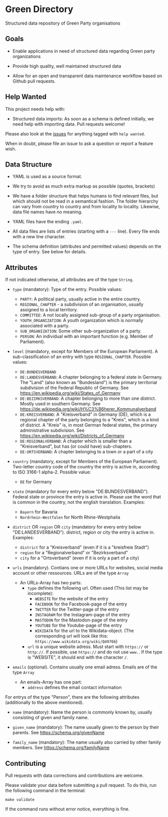 # Green Directory

Structured data repository of Green Party organisations

## Goals

- Enable applications in need of structured data regarding
  Green party organizations

- Provide high quality, well maintained structured data

- Allow for an open and transparent data maintenance workflow
  based on Github pull requests.

## Help Wanted

This project needs help with:

- Structured data imports: As soon as a schema is defined initially,
  we need help with importing data. Pull requests welcome!

Please also look at the [issues](https://github.com/netzbegruenung/green-directory/issues)
for anything tagged with `help wanted`.

When in doubt, please file an issue to ask a question or report
a feature wish.

## Data Structure

- YAML is used as a source format.

- We try to avoid as much extra markup as possible (quotes, brackets)

- We have a folder structure that helps humans to find relevant files,
  but which should not be read in a semantical fashion. The folder hierarchy
  can vary from country to country and from locality to locality.
  Likewise, data file names have no meaning.

- YAML files have the ending `.yaml`.

- All data files are lists of entries (starting with a `---` line). Every file ends with a new line character.

- The schema definition (attributes and permitted values) depends on the
  type of entry. See below for details.

## Attributes

If not indicated otherwise, all attributes are of the type `String`.

- `type` (mandatory): Type of the entry. Possible values:
  - `PARTY`: A political party, usually active in the entire country.
  - `REGIONAL_CHAPTER` - a subdivision of an organisation, usually
    assigned to a local territory.
  - `COMMITTEE`: A not locally assigned sub-group of a party
    organisation.
  - `YOUTH_ORGANIZATION`: A youth organization which is normally associated
    with a party.
  - `SUB_ORGANIZATION`: Some other sub-organization of a party.
  - `PERSON`: An individual with an important function (e.g. Member of Parliament).

- `level` (mandatory, except for Members of the European Parliament). A sub-classification of an entry with type `REGIONAL_CHAPTER`. Possible values:
  - `DE:BUNDESVERBAND` 
  - `DE:LANDESVERBAND`: A chapter belonging to a federal state in Germany. The
    "Land" (also known as "Bundesland") is the primary territorial subdivision
    of the Federal Republic of Germany. See https://en.wikipedia.org/wiki/States_of_Germany
  - `DE:BEZIRKSVERBAND`: A chapter belonging to more than one district. Mostly used in southern Germany. See https://de.wikipedia.org/wiki/H%C3%B6herer_Kommunalverband
  - `DE:KREISVERBAND`: A "Kreisverband" in Germany (DE), which is a regional
    chapter of the party belonging to a "Kreis", which is a kind of district.
    A "Kreis" is, in most German federal states, the primary administrative
    subdivision. See https://en.wikipedia.org/wiki/Districts_of_Germany
  - `DE:REGIONALVERBAND`: A chapter which is smaller than a "Kreisverband", but has (or could have) sub-chapters.
  - `DE:ORTSVERBAND`: A chapter belonging to a town or a part of a city

- `country` (mandatory, except for Members of the European Parliament). Two-letter country code of the country the entry is active in, according to ISO 3166-1 alpha-2. Possible value:
  - `DE` for Germany

- `state` (mandatory for every entry below "DE:BUNDESVERBAND"). Federal state or province the entry is active in. Please use the word that is common in the country, not the english translation. Examples:
  - `Bayern` for Bavaria
  - `Nordrhein-Westfalen` for North Rhine-Westphalia

- `district` OR `region` OR `city` (mandatory for every entry below "DE:LANDESVERBAND"). district, region or city the entry is active in. Examples:
  - `district` for a "Kreisverband" (even if it is a "kreisfreie Stadt")
  - `region` for a "Regionalverband" or "Bezirksverband"
  - `city` for a "Ortsverband" (even if it is only a part of a city)

- `urls` (mandatory). Contians one or more URLs for websites, social media account or other ressources. URLs are of the type `Array`
  - An URLs-Array has two parts:
    - `type` defines the following url. Often used (This list may be incomplete):
      - `WEBSITE` for the website of the entry
      - `FACEBOOK` for the Facebook-page of the entry
      - `TWITTER` for the Twitter-page of the entry
      - `INSTAGRAM` for the Instagram-page of the entry
      - `MASTODON` for the Mastodon-page of the entry
      - `YOUTUBE` for the Youtube-page of the entry
      - `WIKIDATA` for the url to the Wikidata-object. (The corresponding url will look like this: `https://www.wikidata.org/wiki/Q49766`)
    - `url` is a unique website adress. Must start with `https://` or `http://`. If possible, use `https://` and do not use `www.`. If the type is "WEBSITE", it should end with the character `/`.

- `emails` (optional). Contains usually one email adress. Emails are of the type `Array`
  - An emails-Array has one part:
    - `address` defines the email contact information

For entrys of the type "Person", there are the following attributes (additionally to the above mentioned).

- `name` (mandatory): Name the person is commonly known by, usually consisting of given and family name.

- `given_name` (mandatory): The name usually given to the person by their parents. See https://schema.org/givenName

- `family_name` (mandatory): The name usually also carried by other family members. See https://schema.org/familyName


## Contributing

Pull requests with data corrections and contributions are welcome.

Please validate your data before submitting a pull request. To do this, run
the following command in the terminal:

```
make validate
```

If the command runs without error notice, everything is fine.
